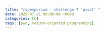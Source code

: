 ```yaml
---
title: "ropemporium - challenge 7 'pivot' "
date: 2025-07-21 00:00:00 +0800
categories: [C]
tags: [pwn, return-oriented programming]
---
```





